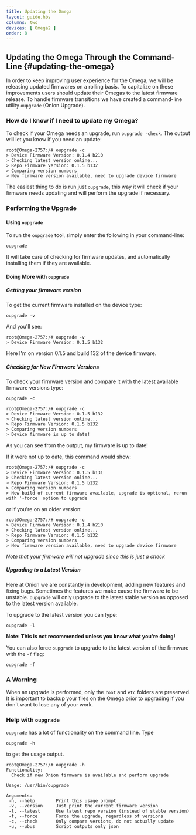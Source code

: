 ```yaml
---
title: Updating the Omega
layout: guide.hbs
columns: two
devices: [ Omega2 ]
order: 8
---
```


## Updating the Omega Through the Command-Line {#updating-the-omega}

In order to keep improving user experience for the Omega, we will be releasing updated firmwares on a rolling basis. To capitalize on these improvements users should update their Omegas to the latest firmware release. To handle firmware transitions we have created a command-line utility `oupgrade` (Onion Upgrade).

### How do I know if I need to update my Omega?

To check if your Omega needs an upgrade, run `oupgrade -check`. The output will let you know if you need an update:
```
root@Omega-2757:/# oupgrade -c
> Device Firmware Version: 0.1.4 b210
> Checking latest version online...
> Repo Firmware Version: 0.1.5 b132
> Comparing version numbers
> New firmware version available, need to upgrade device firmware
```

The easiest thing to do is run just `oupgrade`, this way it will check if your firmware needs updating and will perform the upgrade if necessary.

### Performing the Upgrade

#### Using `oupgrade`

To run the `oupgrade` tool, simply enter the following in your command-line:

```
oupgrade
```

It will take care of checking for firmware updates, and automatically installing them if they are available.

#### Doing More with `oupgrade`

##### Getting your firmware version

To get the current firmware installed on the device type:
```
oupgrade -v
```

And you'll see:
```
root@Omega-2757:/# oupgrade -v
> Device Firmware Version: 0.1.5 b132
```

Here I'm on version 0.1.5 and build 132 of the device firmware.


##### Checking for New Firmware Versions

To check your firmware version and compare it with the latest available firmware versions type:
```
oupgrade -c
```

```
root@Omega-2757:/# oupgrade -c
> Device Firmware Version: 0.1.5 b132
> Checking latest version online...
> Repo Firmware Version: 0.1.5 b132
> Comparing version numbers
> Device firmware is up to date!
```

As you can see from the output, my firmware is up to date!

If it were not up to date, this command would show:
```
root@Omega-2757:/# oupgrade -c
> Device Firmware Version: 0.1.5 b131
> Checking latest version online...
> Repo Firmware Version: 0.1.5 b132
> Comparing version numbers
> New build of current firmware available, upgrade is optional, rerun with '-force' option to upgrade
```

or if you're on an older version:

```
root@Omega-2757:/# oupgrade -c
> Device Firmware Version: 0.1.4 b210
> Checking latest version online...
> Repo Firmware Version: 0.1.5 b132
> Comparing version numbers
> New firmware version available, need to upgrade device firmware
```

*Note that your firmware will not upgrade since this is just a check*


##### Upgrading to a Latest Version
Here at Onion we are constantly in development, adding new features and fixing bugs. Sometimes the features we make cause the firmware to be unstable. `oupgrade` will only upgrade to the latest stable version as opposed to the latest version available.

To upgrade to the latest version you can type:
```
oupgrade -l
```
**Note: This is not recommended unless you know what you're doing!**


You can also force `oupgrade` to upgrade to the latest version of the firmware with the `-f` flag:
```
oupgrade -f
```


### A Warning

When an upgrade is performed, only the `root` and `etc` folders are preserved. It is important to backup your files on the Omega prior to upgrading if you don't want to lose any of your work.

### Help with `oupgrade`


`oupgrade` has a lot of functionality on the command line. Type

```
oupgrade -h
```

to get the usage output.

```
root@Omega-2757:/# oupgrade -h
Functionality:
  Check if new Onion firmware is available and perform upgrade

Usage: /usr/bin/oupgrade

Arguments:
 -h, --help        Print this usage prompt
 -v, --version     Just print the current firmware version
 -l, --latest      Use latest repo version (instead of stable version)
 -f, --force       Force the upgrade, regardless of versions
 -c, --check       Only compare versions, do not actually update
 -u, --ubus        Script outputs only json
```
